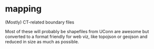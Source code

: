 # mapping
(Mostly) CT-related boundary files 

Most of these will probably be shapefiles from UConn are awesome but converted to  a format friendly for web viz, like topojson or geojson and reduced in size as much as possible.